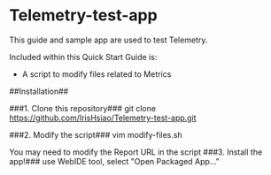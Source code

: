 # Telemetry-test-app
This guide and sample app are used to test Telemetry.

Included within this Quick Start Guide is:

*  A script to modify files related to Metrics

##Installation##

###1.  Clone this repository###
        git clone https://github.com/IrisHsiao/Telemetry-test-app.git

###2.  Modify the script###
        vim modify-files.sh

You may need to modify the Report URL in the script
###3.  Install the app!###
        use WebIDE tool, select "Open Packaged App..."
